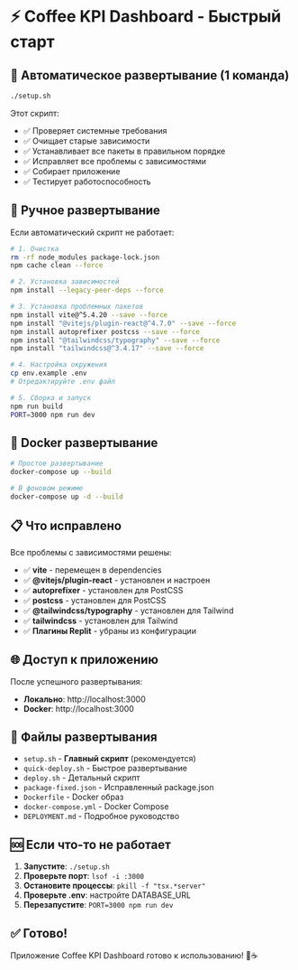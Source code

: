 # ⚡ Coffee KPI Dashboard - Быстрый старт

## 🚀 Автоматическое развертывание (1 команда)

```bash
./setup.sh
```

Этот скрипт:

- ✅ Проверяет системные требования
- ✅ Очищает старые зависимости
- ✅ Устанавливает все пакеты в правильном порядке
- ✅ Исправляет все проблемы с зависимостями
- ✅ Собирает приложение
- ✅ Тестирует работоспособность

## 🔧 Ручное развертывание

Если автоматический скрипт не работает:

```bash
# 1. Очистка
rm -rf node_modules package-lock.json
npm cache clean --force

# 2. Установка зависимостей
npm install --legacy-peer-deps --force

# 3. Установка проблемных пакетов
npm install vite@^5.4.20 --save --force
npm install "@vitejs/plugin-react@^4.7.0" --save --force
npm install autoprefixer postcss --save --force
npm install "@tailwindcss/typography" --save --force
npm install "tailwindcss@^3.4.17" --save --force

# 4. Настройка окружения
cp env.example .env
# Отредактируйте .env файл

# 5. Сборка и запуск
npm run build
PORT=3000 npm run dev
```

## 🐳 Docker развертывание

```bash
# Простое развертывание
docker-compose up --build

# В фоновом режиме
docker-compose up -d --build
```

## 📋 Что исправлено

Все проблемы с зависимостями решены:

- ✅ **vite** - перемещен в dependencies
- ✅ **@vitejs/plugin-react** - установлен и настроен
- ✅ **autoprefixer** - установлен для PostCSS
- ✅ **postcss** - установлен для PostCSS
- ✅ **@tailwindcss/typography** - установлен для Tailwind
- ✅ **tailwindcss** - установлен для Tailwind
- ✅ **Плагины Replit** - убраны из конфигурации

## 🌐 Доступ к приложению

После успешного развертывания:

- **Локально**: http://localhost:3000
- **Docker**: http://localhost:3000

## 📁 Файлы развертывания

- `setup.sh` - **Главный скрипт** (рекомендуется)
- `quick-deploy.sh` - Быстрое развертывание
- `deploy.sh` - Детальный скрипт
- `package-fixed.json` - Исправленный package.json
- `Dockerfile` - Docker образ
- `docker-compose.yml` - Docker Compose
- `DEPLOYMENT.md` - Подробное руководство

## 🆘 Если что-то не работает

1. **Запустите**: `./setup.sh`
2. **Проверьте порт**: `lsof -i :3000`
3. **Остановите процессы**: `pkill -f "tsx.*server"`
4. **Проверьте .env**: настройте DATABASE_URL
5. **Перезапустите**: `PORT=3000 npm run dev`

## ✅ Готово!

Приложение Coffee KPI Dashboard готово к использованию! 🎉☕
